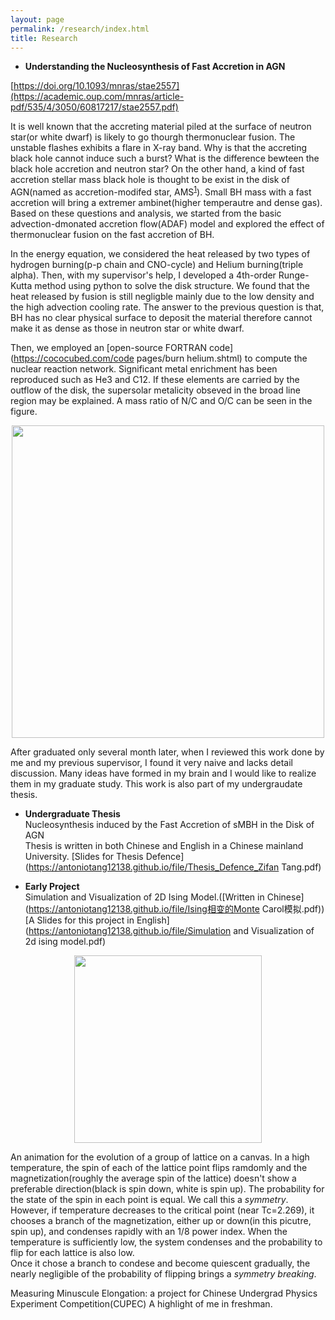 ```yaml
---
layout: page
permalink: /research/index.html
title: Research
---
```

- **Understanding the Nucleosynthesis of Fast Accretion in AGN** 

[https://doi.org/10.1093/mnras/stae2557](https://academic.oup.com/mnras/article-pdf/535/4/3050/60817217/stae2557.pdf)

It is well known that the accreting material piled at the surface of neutron star(or white dwarf) is likely to go thourgh thermonuclear fusion. The unstable flashes exhibits a flare in X-ray band. Why is that the accreting black hole cannot induce such a burst? What is the difference bewteen the black hole accretion and neutron star? On the other hand, a kind of fast accretion stellar mass black hole is thought to be exist in the disk of AGN(named as accretion-modifed star, AMS<sup>[1](https://iopscience.iop.org/article/10.3847/2041-8213/abee81)</sup>). Small BH mass with a fast accretion will bring a extremer ambinet(higher temperautre and dense gas). Based on these questions and analysis, we started from the basic advection-dmonated accretion flow(ADAF) model and explored the effect of thermonuclear fusion on the fast accretion of BH.

In the energy equation, we considered the heat released by two types of hydrogen burning(p-p chain and CNO-cycle) and Helium burning(triple alpha). Then, with my supervisor's help, I developed a 4th-order Runge-Kutta method using python to solve the disk structure. We found that the heat released by fusion is still negligble mainly due to the low density and the high advection cooling rate. The answer to the previous question is that, BH has no clear physical surface to deposit the material therefore cannot make it as dense as those in neutron star or white dwarf. 

Then, we employed an [open-source FORTRAN code](https://cococubed.com/code pages/burn helium.shtml) to compute the nuclear reaction network. Significant metal enrichment has been reproduced such as He3 and C12. If these elements are carried by the outflow of the disk, the supersolar metalicity obseved in the broad line region may be explained. A mass ratio of N/C and O/C can be seen in the figure.

<img src="https://antoniotang12138.github.io/file/fraction-5rg%20and%2010rg.png" style="width: 500px; height: auto; display: block; margin: 0 auto; max-width: none;">

After graduated only several month later, when I reviewed this work done by me and my previous supervisor, I found it very naive and lacks detail discussion. Many ideas have formed in my brain and I would like to realize them in my graduate study. This work is also part of my undergraudate thesis.

- **Undergraduate Thesis**<br>
Nucleosynthesis induced by the Fast Accretion of sMBH in the Disk of AGN<br>
Thesis is written in both Chinese and English in a Chinese mainland University.
[Slides for Thesis Defence](https://antoniotang12138.github.io/file/Thesis_Defence_Zifan Tang.pdf)

- **Early Project**<br>
Simulation and Visualization of 2D Ising Model.([Written in Chinese](https://antoniotang12138.github.io/file/Ising相变的Monte Carol模拟.pdf))<br>
[A Slides for this project in English](https://antoniotang12138.github.io/file/Simulation and Visualization of 2d ising model.pdf)

<img src="https://antoniotang12138.github.io/file/GIFforisingmodel-ezgif.com-crop.gif" style="width: 300px; height: auto; display: block; margin: 0 auto;">

An animation for the evolution of a group of lattice on a canvas. In a high temperature, the spin of each of the lattice point flips ramdomly and the magnetization(roughly the average spin of the lattice) doesn't show a preferable direction(black is spin down, white is spin up). The probability for the state of the spin in each point is equal. We call this a *symmetry*. However, if temperature decreases to the critical point (near Tc=2.269), it chooses a branch of the magnetization, either up or down(in this picutre, spin up), and condenses rapidly with an 1/8 power index. When the temperature is sufficiently low, the system condenses and the probability to flip for each lattice is also low. <br>
Once it chose a branch to condese and become quiescent gradually, the nearly negligible of the probability of flipping brings a *symmetry breaking*.

Measuring Minuscule Elongation: a project for Chinese Undergrad Physics Experiment Competition(CUPEC)
A highlight of me in freshman. 